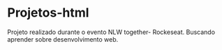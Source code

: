# Projetos-html

Projeto realizado durante o evento NLW together- Rockeseat.
Buscando aprender sobre desenvolvimento web.
